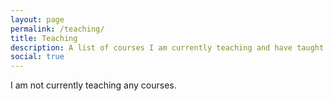 ```yaml
---
layout: page
permalink: /teaching/
title: Teaching
description: A list of courses I am currently teaching and have taught in the past.
social: true
---
```


I am not currently teaching any courses.
